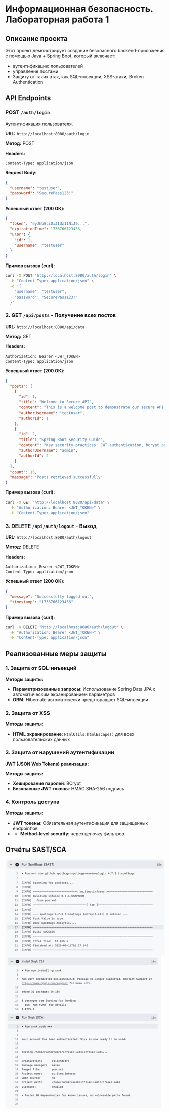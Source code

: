 # Информационная безопасность. Лабораторная работа 1

## Описание проекта

Этот проект демонстрирует создание безопасного backend-приложения с помощью Java + Spring Boot, который включает:
- аутентификацию пользователей
- управление постами
- Защиту от таких атак, как SQL-инъекции, XSS-атаки, Broken Authentication

## API Endpoints

### POST `/auth/login`
Аутентификация пользователя.

**URL:** `http://localhost:8080/auth/login`

**Метод:** POST

**Headers:**
```
Content-Type: application/json
```

**Request Body:**
```json
{
  "username": "testuser",
  "password": "SecurePass123!"
}
```

**Успешный ответ (200 OK):**
```json
{
  "token": "eyJhbGciOiJIUzI1NiJ9...",
  "expirationTime": 1736766123456,
  "user": {
    "id": 1,
    "username": "testuser"
  }
}
```

**Пример вызова (curl):**
```bash
curl -X POST "http://localhost:8080/auth/login" \
  -H "Content-Type: application/json" \
  -d '{
    "username": "testuser",
    "password": "SecurePass123!"
  }'
```

### 2. GET `/api/posts` - Получение всех постов
**URL:** `http://localhost:8080/api/data`

**Метод:** GET

**Headers:**
```
Authorization: Bearer <JWT_TOKEN>
Content-Type: application/json
```

**Успешный ответ (200 OK):**
```json
{
  "posts": [
    {
      "id": 1,
      "title": "Welcome to Secure API",
      "content": "This is a welcome post to demonstrate our secure API functionality...",
      "authorUsername": "testuser",
      "authorId": 1
    },
    {
      "id": 2,
      "title": "Spring Boot Security Guide",
      "content": "Key security practices: JWT authentication, bcrypt password hashing...",
      "authorUsername": "admin",
      "authorId": 2
    }
  ],
  "count": 15,
  "message": "Posts retrieved successfully"
}
```

**Пример вызова (curl):**
```bash
curl -X GET "http://localhost:8080/api/data" \
  -H "Authorization: Bearer <JWT_TOKEN>" \
  -H "Content-Type: application/json"
```

### 3. DELETE `/api/auth/logout` - Выход
**URL:** `http://localhost:8080/auth/logout`

**Метод:** DELETE

**Headers:**
```
Authorization: Bearer <JWT_TOKEN>
Content-Type: application/json
```

**Успешный ответ (200 OK):**
```json
{
  "message": "Successfully logged out",
  "timestamp": "1736766123456"
}
```

**Пример вызова (curl):**
```bash
curl -X DELETE "http://localhost:8080/auth/logout" \
  -H "Authorization: Bearer <JWT_TOKEN>" \
  -H "Content-Type: application/json"
```

## Реализованные меры защиты

### 1. Защита от SQL-инъекций

**Методы защиты:**
- **Параметризованные запросы**: Использование Spring Data JPA с автоматическим экранированием параметров
- **ORM**: Hibernate автоматически предотвращает SQL-инъекции

### 2. Защита от XSS

**Методы защиты:**
- **HTML экранирование**: `HtmlUtils.htmlEscape()` для всех пользовательских данных

### 3. Защита от нарушений аутентификации

**JWT (JSON Web Tokens) реализация:**

**Методы защиты:**
- **Хеширование паролей**: BCrypt
- **Безопасные JWT токены**: HMAC SHA-256 подпись

### 4. Контроль доступа

**Методы защиты:**
- **JWT токены**: Обязательная аутентификация для защищенных endpoint'ов
- - **Method-level security**: через цепочку фильтров

## Отчёты SAST/SCA

![](screenshots/SAST.png)
![](screenshots/Sync.png)


